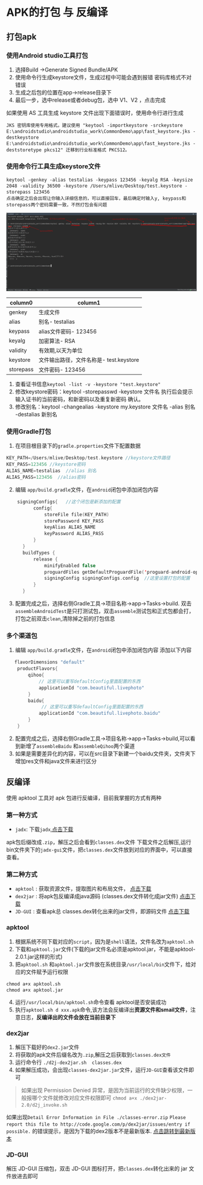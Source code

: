 # APK的打包 与 反编译

## 打包apk
###  使用Android studio工具打包
1. 选择Build ->Generate Signed Bundle/APK
2. 使用命令行生成keystore文件，生成过程中可能会遇到报错 密码库格式不对错误
3. 生成之后包的位置在app->release目录下
4. 最后一步，选中release或者debug包，选中 V1、V2 ，点击完成

如果使用 AS 工具生成 keystore 文件出现下面错误时，使用命令行进行生成

```
JKS 密钥库使用专用格式。建议使用 "keytool -importkeystore -srckeystore E:\androidstudio\androidstudio_work\CommonDemo\app\fast_keystore.jks -destkeystore E:\androidstudio\androidstudio_work\CommonDemo\app\fast_keystore.jks -deststoretype pkcs12" 迁移到行业标准格式 PKCS12。
```

### 使用命令行工具生成keystore文件
```
keytool -genkey -alias testalias -keypass 123456 -keyalg RSA -keysize 2048 -validity 36500 -keystore /Users/mlive/Desktop/test.keystore -storepass 123456 
点击确定之后会出现让你输入详细信息的，可以直接回车，最后确定时输入y, keypass和storepass两个密码需要一致，不然打包会有问题
```
![](../android/imgs/keystore.png)

column0 | column1 |
------- | ------- |
 genkey | 生成文件
 alias | 别名- testalias
 keypass | alias文件密码- 123456
 keyalg | 加密算法- RSA
 validity | 有效期,以天为单位
 keystore | 文件输出路径，文件名称是- test.keystore
 storepass | 文件密码- 123456

  1.  查看证书信息`keytool -list -v -keystore "test.keystore"`
  2.  修改keystore密码：keytool -storepasswd -keystore 文件名  执行后会提示输入证书的当前密码，和新密码以及重复新密码 确认。
  3.  修改别名：keytool -changealias -keystore my.keystore 文件名 -alias 别名 -destalias 新别名
  
### 使用Gradle打包
1. 在项目根目录下的`gradle.properties`文件下配置数据
  ```Kotlin
  KEY_PATH=/Users/mlive/Desktop/test.keystore //keystore文件路径
  KEY_PASS=123456 //keystore密码
  ALIAS_NAME=testalias  //alias 别名
  ALIAS_PASS=123456  //alias密码
  ```
2. 编辑 `app/build.gradle`文件，在`android`闭包中添加闭包内容
  ```Kotlin
      signingConfigs{   //这个闭包是新添加的配置
            config{
                storeFile file(KEY_PATH)
                storePassword KEY_PASS
                keyAlias ALIAS_NAME
                keyPassword ALIAS_PASS
            }
        }
        buildTypes {
            release {
                minifyEnabled false
                proguardFiles getDefaultProguardFile('proguard-android-optimize.txt'), 'proguard-rules.pro'
                signingConfig signingConfigs.config  //这里设置打包的配置
            }
        }
  ```
3. 配置完成之后，选择右侧Gradle工具->项目名称->app->Tasks->build. 双击`assembleAndroidTest`是只打测试包，双击`assemble`测试包和正式包都会打，打包之前双击`clean`,清除掉之前的打包信息
### 多个渠道包
1. 编辑 `app/build.gradle`文件，在`android`闭包中添加闭包内容 添加以下内容
```kotlin
   flavorDimensions "default"
    productFlavors{
        qihoo{
            // 这里可以重写defaultConfig里面配置的东西
            applicationId "com.beautiful.livephoto"
        }
        baidu{
             // 这里可以重写defaultConfig里面配置的东西
            applicationId "com.beautiful.livephoto.baidu"
        }
    }
```
2. 配置完成之后，选择右侧Gradle工具->项目名称->app->Tasks->build,可以看到新增了`assembleBaidu` 和`assembleQihoo`两个渠道
3. 如果是需要差异化的内容，可以在src目录下新建一个baidu文件夹，文件夹下增加res文件和java文件来进行区分


## 反编译
使用 apktool 工具对 apk 包进行反编译，目前我掌握的方式有两种

### 第一种方式
* `jadx`:  下载`jadx`,[点击下载](https://github.com/skylot/jadx/releases)

apk包后缀改成`.zip`，解压之后会看到`classes.dex`文件
下载文件之后解压,运行bin文件夹下的`jadx-gui`文件，把`classes.dex`文件放到对应的界面中，可以直接查看。


### 第二种方式
* `apktool` : 获取资源文件，提取图片和布局文件， [点击下载](https://ibotpeaches.github.io/Apktool/install/)
* `dex2jar` : 将apk包反编译成java源码 (classes.dex文件转化成jar文件) [点击下载](https://github.com/pxb1988/dex2jar/releases)
* `JD-GUI` : 查看apk总 classes.dex转化出来的jar文件，即源码文件 [点击下载](http://java-decompiler.github.io/)

### apktool
1. 根据系统不同下载对应的`script`，因为是`shell`语法，文件名改为`apktool.sh`
2. 下载和`apktool.jar`文件(下载的jar文件名必须是apktool.jar，不能是apktool-2.0.1.jar这样的形式)
3. 把`apktool.sh` 和`apktool.jar`文件放在系统目录`/usr/local/bin`文件下，给对应的文件赋予运行权限
```shell
chmod a+x apktool.sh
chmod a+x apktool.jar
```
4. 运行`/usr/local/bin/apktool.sh`命令查看 apktool是否安装成功 
5. 执行`apktool.sh d xxx.apk`命令,该方法会反编译出**资源文件和smail文件**，注意日志，**反编译出的文件会放在当前目录下**



### dex2jar
1. 解压下载好的`dex2.jar`文件
2. 将获取的apk文件后缀名改为`.zip`,解压之后获取到`classes.dex文件`
3. 运行命令行 `./d2j-dex2jar.sh  classes.dex`
4. 如果解压成功，会出现`classes-dex2jar.jar`文件，运行`JD-GUI`查看该文件即可

>如果出现 Permission Denied 异常，是因为当前运行的文件缺少权限，一般报哪个文件就修改对应文件权限即可 `chmod a+x ./dex2jar-2.0/d2j_invoke.sh`

如果出现`Detail Error Information in File ./classes-error.zip`
`Please report this file to http://code.google.com/p/dex2jar/issues/entry if possible.` 的错误提示，是因为下载的dex2版本不是最新版本.   [点击跳转到最新版本](https://github.com/pxb1988/dex2jar/releases)


### JD-GUI
解压 JD-GUI 压缩包，双击 JD-GUI 图标打开，把`classes.dex`转化出来的 jar 文件放进去即可